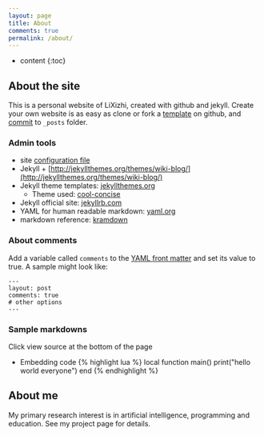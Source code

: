 ```yaml
---
layout: page
title: About
comments: true
permalink: /about/
---
```


* content
{:toc}

## About the site
This is a personal website of LiXizhi, created with github and jekyll. 
Create your own website is as easy as clone or fork a [template](https://github.com/LiXizhi/lixizhi.github.io) on github, and [commit](http://jekyllrb.com/docs/posts/) to `_posts` folder. 

### Admin tools
* site [configuration file](https://github.com/guoyjalihy/guoyjalihy.github.io)
* Jekyll + [http://jekyllthemes.org/themes/wiki-blog/](http://jekyllthemes.org/themes/wiki-blog/)
* Jekyll theme templates: [jekyllthemes.org](http://jekyllthemes.org)
   * Theme used: [cool-concise](http://jekyllthemes.org/themes/cool-concise-high-end/)
* Jekyll official site: [jekyllrb.com](http://jekyllrb.com)
* YAML for human readable markdown: [yaml.org](http://www.yaml.org/)
* markdown reference: [kramdown](http://kramdown.gettalong.org/quickref.html)

### About comments
Add a variable called `comments` to the [YAML front matter](http://jekyllrb.com/docs/frontmatter/) and set its value to true. A sample might look like:

    ---
    layout: post
    comments: true
    # other options
    ---

### Sample markdowns
Click view source at the bottom of the page

* Embedding code
{% highlight lua %}
local function main()
	print("hello world everyone")
end
{% endhighlight %}


## About me

My primary research interest is in artificial intelligence, programming and education. See my project page for details.




